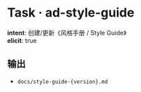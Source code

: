 # Task · ad-style-guide

**intent**: 创建/更新《风格手册 / Style Guide》  
**elicit**: true

## 输出

- `docs/style-guide-{version}.md`
